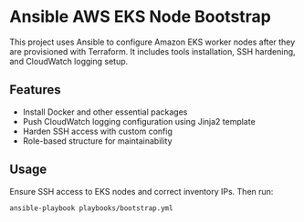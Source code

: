 # Ansible AWS EKS Node Bootstrap

This project uses Ansible to configure Amazon EKS worker nodes after they are provisioned with Terraform. It includes tools installation, SSH hardening, and CloudWatch logging setup.

## Features

- Install Docker and other essential packages
- Push CloudWatch logging configuration using Jinja2 template
- Harden SSH access with custom config
- Role-based structure for maintainability

## Usage

Ensure SSH access to EKS nodes and correct inventory IPs. Then run:

```bash
ansible-playbook playbooks/bootstrap.yml
